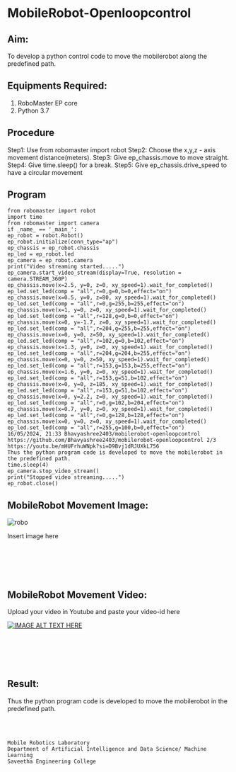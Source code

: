 # MobileRobot-Openloopcontrol
## Aim:

To develop a python control code to move the mobilerobot along the predefined path.

## Equipments Required:
1. RoboMaster EP core
2. Python 3.7

## Procedure

Step1: Use from robomaster import robot
Step2: Choose the x,y,z - axis movement distance(meters).
Step3: Give ep_chassis.move to move straight.
Step4: Give time.sleep() for a break.
Step5: Give ep_chassis.drive_speed to have a circular movement

## Program
```
from robomaster import robot
import time
from robomaster import camera
if _name_ == '_main_':
ep_robot = robot.Robot()
ep_robot.initialize(conn_type="ap")
ep_chassis = ep_robot.chassis
ep_led = ep_robot.led
ep_camera = ep_robot.camera
print("Video streaming started.....")
ep_camera.start_video_stream(display=True, resolution = camera.STREAM_360P)
ep_chassis.move(x=2.5, y=0, z=0, xy_speed=1).wait_for_completed()
ep_led.set_led(comp = "all",r=0,g=0,b=0,effect="on")
ep_chassis.move(x=0.5, y=0, z=80, xy_speed=1).wait_for_completed()
ep_led.set_led(comp = "all",r=0,g=255,b=255,effect="on")
ep_chassis.move(x=1, y=0, z=0, xy_speed=1).wait_for_completed()
ep_led.set_led(comp = "all",r=128,g=0,b=0,effect="on")
ep_chassis.move(x=0, y=-1.7, z=0, xy_speed=1).wait_for_completed()
ep_led.set_led(comp = "all",r=204,g=255,b=255,effect="on")
ep_chassis.move(x=0, y=0, z=50, xy_speed=1).wait_for_completed()
ep_led.set_led(comp = "all",r=102,g=0,b=102,effect="on")
ep_chassis.move(x=1.3, y=0, z=0, xy_speed=1).wait_for_completed()
ep_led.set_led(comp = "all",r=204,g=204,b=255,effect="on")
ep_chassis.move(x=0, y=0, z=50, xy_speed=1).wait_for_completed()
ep_led.set_led(comp = "all",r=153,g=153,b=255,effect="on")
ep_chassis.move(x=1.6, y=0, z=0, xy_speed=1).wait_for_completed()
ep_led.set_led(comp = "all",r=153,g=51,b=102,effect="on")
ep_chassis.move(x=0, y=0, z=185, xy_speed=1).wait_for_completed()
ep_led.set_led(comp = "all",r=153,g=51,b=102,effect="on")
ep_chassis.move(x=0, y=2.2, z=0, xy_speed=1).wait_for_completed()
ep_led.set_led(comp = "all",r=0,g=102,b=204,effect="on")
ep_chassis.move(x=0.7, y=0, z=0, xy_speed=1).wait_for_completed()
ep_led.set_led(comp = "all",r=0,g=128,b=128,effect="on")
ep_chassis.move(x=0, y=0, z=0, xy_speed=1).wait_for_completed()
ep_led.set_led(comp = "all",r=255,g=100,b=0,effect="on")
16/05/2024, 21:33 Bhavyashree2403/mobilerobot-openloopcontrol
https://github.com/Bhavyashree2403/mobilerobot-openloopcontrol 2/3
https://youtu.be/mHUFrhuWNpk?si=D9Bvj1dRJUXkL756
Thus the python program code is developed to move the mobilerobot in the predefined path.
time.sleep(4)
ep_camera.stop_video_stream()
print("Stopped video streaming.....")
ep_robot.close()

```

## MobileRobot Movement Image:

![robo](./img/robomaster.png)

Insert image here


<br/>
<br/>
<br/>
<br/>

## MobileRobot Movement Video:

Upload your video in Youtube and paste your video-id here

[![IMAGE ALT TEXT HERE](https://img.youtube.com/vi/YOUTUBE_VIDEO_ID_HERE/0.jpg)](https://www.youtube.com/watch?v=YOUTUBE_VIDEO_ID_HERE)

<br/>
<br/>
<br/>
<br/>

## Result:
Thus the python program code is developed to move the mobilerobot in the predefined path.


<br/>
<br/>

```
Mobile Robotics Laboratory
Department of Artificial Intelligence and Data Science/ Machine Learning
Saveetha Engineering College
```
